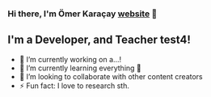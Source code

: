 ### Hi there, I'm Ömer Karaçay [website] 👋

## I'm a Developer, and Teacher test4!
- 🔭 I’m currently working on a...!
- 🌱 I’m currently learning everything 🤣
- 👯 I’m looking to collaborate with other content creators
- ⚡ Fun fact: I love to research sth.

[website]: https://omerkaracay.com
[twitter]: https://twitter.com/omrkrcy
[youtube]: https://www.youtube.com/channel/UCpoyfHaGQCl9xvoQW2i_lOg
[instagram]: https://instagram.com/omrkrcy
